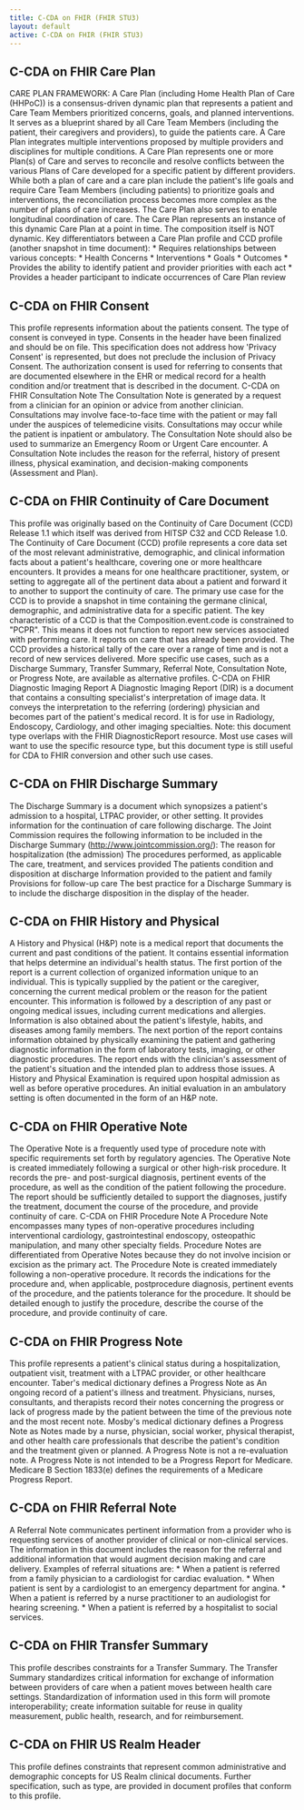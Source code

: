 ```yaml
---
title: C-CDA on FHIR (FHIR STU3)
layout: default
active: C-CDA on FHIR (FHIR STU3)
---
```


## C-CDA on FHIR Care Plan

CARE PLAN FRAMEWORK: A Care Plan (including Home Health Plan of Care (HHPoC)) is a consensus-driven dynamic plan that represents a patient and Care Team Members prioritized concerns, goals, and planned interventions. It serves as a blueprint shared by all Care Team Members (including the patient, their caregivers and providers), to guide the patients care. A Care Plan integrates multiple interventions proposed by multiple providers and disciplines for multiple conditions. A Care Plan represents one or more Plan(s) of Care and serves to reconcile and resolve conflicts between the various Plans of Care developed for a specific patient by different providers. While both a plan of care and a care plan include the patient's life goals and require Care Team Members (including patients) to prioritize goals and interventions, the reconciliation process becomes more complex as the number of plans of care increases. The Care Plan also serves to enable longitudinal coordination of care. The Care Plan represents an instance of this dynamic Care Plan at a point in time. The composition itself is NOT dynamic. Key differentiators between a Care Plan profile and CCD profile (another snapshot in time document): * Requires relationships between various concepts: * Health Concerns * Interventions * Goals * Outcomes * Provides the ability to identify patient and provider priorities with each act * Provides a header participant to indicate occurrences of Care Plan review

## C-CDA on FHIR Consent

This profile represents information about the patients consent. The type of consent is conveyed in type. Consents in the header have been finalized and should be on file. This specification does not address how 'Privacy Consent' is represented, but does not preclude the inclusion of Privacy Consent. The authorization consent is used for referring to consents that are documented elsewhere in the EHR or medical record for a health condition and/or treatment that is described in the document. 
C-CDA on FHIR Consultation Note
The Consultation Note is generated by a request from a clinician for an opinion or advice from another clinician. Consultations may involve face-to-face time with the patient or may fall under the auspices of telemedicine visits. Consultations may occur while the patient is inpatient or ambulatory. The Consultation Note should also be used to summarize an Emergency Room or Urgent Care encounter. A Consultation Note includes the reason for the referral, history of present illness, physical examination, and decision-making components (Assessment and Plan). 

## C-CDA on FHIR Continuity of Care Document

This profile was originally based on the Continuity of Care Document (CCD) Release 1.1 which itself was derived from HITSP C32 and CCD Release 1.0. The Continuity of Care Document (CCD) profile represents a core data set of the most relevant administrative, demographic, and clinical information facts about a patient's healthcare, covering one or more healthcare encounters. It provides a means for one healthcare practitioner, system, or setting to aggregate all of the pertinent data about a patient and forward it to another to support the continuity of care. The primary use case for the CCD is to provide a snapshot in time containing the germane clinical, demographic, and administrative data for a specific patient. The key characteristic of a CCD is that the Composition.event.code is constrained to "PCPR". This means it does not function to report new services associated with performing care. It reports on care that has already been provided. The CCD provides a historical tally of the care over a range of time and is not a record of new services delivered. More specific use cases, such as a Discharge Summary, Transfer Summary, Referral Note, Consultation Note, or Progress Note, are available as alternative profiles. 
C-CDA on FHIR Diagnostic Imaging Report
A Diagnostic Imaging Report (DIR) is a document that contains a consulting specialist's interpretation of image data. It conveys the interpretation to the referring (ordering) physician and becomes part of the patient's medical record. It is for use in Radiology, Endoscopy, Cardiology, and other imaging specialties. Note: this document type overlaps with the FHIR DiagnosticReport resource. Most use cases will want to use the specific resource type, but this document type is still useful for CDA to FHIR conversion and other such use cases. 

## C-CDA on FHIR Discharge Summary

The Discharge Summary is a document which synopsizes a patient's admission to a hospital, LTPAC provider, or other setting. It provides information for the continuation of care following discharge. The Joint Commission requires the following information to be included in the Discharge Summary (http://www.jointcommission.org/): The reason for hospitalization (the admission) The procedures performed, as applicable The care, treatment, and services provided The patients condition and disposition at discharge Information provided to the patient and family Provisions for follow-up care The best practice for a Discharge Summary is to include the discharge disposition in the display of the header.

## C-CDA on FHIR History and Physical

A History and Physical (H&P) note is a medical report that documents the current and past conditions of the patient. It contains essential information that helps determine an individual's health status. The first portion of the report is a current collection of organized information unique to an individual. This is typically supplied by the patient or the caregiver, concerning the current medical problem or the reason for the patient encounter. This information is followed by a description of any past or ongoing medical issues, including current medications and allergies. Information is also obtained about the patient's lifestyle, habits, and diseases among family members. The next portion of the report contains information obtained by physically examining the patient and gathering diagnostic information in the form of laboratory tests, imaging, or other diagnostic procedures. The report ends with the clinician's assessment of the patient's situation and the intended plan to address those issues. A History and Physical Examination is required upon hospital admission as well as before operative procedures. An initial evaluation in an ambulatory setting is often documented in the form of an H&P note.

## C-CDA on FHIR Operative Note

The Operative Note is a frequently used type of procedure note with specific requirements set forth by regulatory agencies. The Operative Note is created immediately following a surgical or other high-risk procedure. It records the pre- and post-surgical diagnosis, pertinent events of the procedure, as well as the condition of the patient following the procedure. The report should be sufficiently detailed to support the diagnoses, justify the treatment, document the course of the procedure, and provide continuity of care. 
C-CDA on FHIR Procedure Note
A Procedure Note encompasses many types of non-operative procedures including interventional cardiology, gastrointestinal endoscopy, osteopathic manipulation, and many other specialty fields. Procedure Notes are differentiated from Operative Notes because they do not involve incision or excision as the primary act. The Procedure Note is created immediately following a non-operative procedure. It records the indications for the procedure and, when applicable, postprocedure diagnosis, pertinent events of the procedure, and the patients tolerance for the procedure. It should be detailed enough to justify the procedure, describe the course of the procedure, and provide continuity of care. 

## C-CDA on FHIR Progress Note

This profile represents a patient's clinical status during a hospitalization, outpatient visit, treatment with a LTPAC provider, or other healthcare encounter. Taber's medical dictionary defines a Progress Note as An ongoing record of a patient's illness and treatment. Physicians, nurses, consultants, and therapists record their notes concerning the progress or lack of progress made by the patient between the time of the previous note and the most recent note. Mosby's medical dictionary defines a Progress Note as Notes made by a nurse, physician, social worker, physical therapist, and other health care professionals that describe the patient's condition and the treatment given or planned. A Progress Note is not a re-evaluation note. A Progress Note is not intended to be a Progress Report for Medicare. Medicare B Section 1833(e) defines the requirements of a Medicare Progress Report. 

## C-CDA on FHIR Referral Note

A Referral Note communicates pertinent information from a provider who is requesting services of another provider of clinical or non-clinical services. The information in this document includes the reason for the referral and additional information that would augment decision making and care delivery. Examples of referral situations are: * When a patient is referred from a family physician to a cardiologist for cardiac evaluation. * When patient is sent by a cardiologist to an emergency department for angina. * When a patient is referred by a nurse practitioner to an audiologist for hearing screening. * When a patient is referred by a hospitalist to social services.

## C-CDA on FHIR Transfer Summary

This profile describes constraints for a Transfer Summary. The Transfer Summary standardizes critical information for exchange of information between providers of care when a patient moves between health care settings. Standardization of information used in this form will promote interoperability; create information suitable for reuse in quality measurement, public health, research, and for reimbursement.

## C-CDA on FHIR US Realm Header

This profile defines constraints that represent common administrative and demographic concepts for US Realm clinical documents. Further specification, such as type, are provided in document profiles that conform to this profile. 